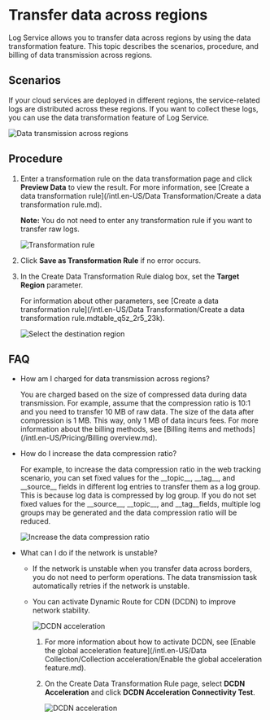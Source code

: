 # Transfer data across regions

Log Service allows you to transfer data across regions by using the data transformation feature. This topic describes the scenarios, procedure, and billing of data transmission across regions.

## Scenarios

If your cloud services are deployed in different regions, the service-related logs are distributed across these regions. If you want to collect these logs, you can use the data transformation feature of Log Service.

![Data transmission across regions](https://static-aliyun-doc.oss-accelerate.aliyuncs.com/assets/img/en-US/1659763061/p174611.png)

## Procedure

1.  Enter a transformation rule on the data transformation page and click **Preview Data** to view the result. For more information, see [Create a data transformation rule](/intl.en-US/Data Transformation/Create a data transformation rule.md).

    **Note:** You do not need to enter any transformation rule if you want to transfer raw logs.

    ![Transformation rule](https://static-aliyun-doc.oss-accelerate.aliyuncs.com/assets/img/en-US/2370863061/p174756.png)

2.  Click **Save as Transformation Rule** if no error occurs.

3.  In the Create Data Transformation Rule dialog box, set the **Target Region** parameter.

    For information about other parameters, see [Create a data transformation rule](/intl.en-US/Data Transformation/Create a data transformation rule.mdtable_q5z_2r5_23k).

    ![Select the destination region](https://static-aliyun-doc.oss-accelerate.aliyuncs.com/assets/img/en-US/2370863061/p174706.png)


## FAQ

-   How am I charged for data transmission across regions?

    You are charged based on the size of compressed data during data transmission. For example, assume that the compression ratio is 10:1 and you need to transfer 10 MB of raw data. The size of the data after compression is 1 MB. This way, only 1 MB of data incurs fees. For more information about the billing methods, see [Billing items and methods](/intl.en-US/Pricing/Billing overview.md).

-   How do I increase the data compression ratio?

    For example, to increase the data compression ratio in the web tracking scenario, you can set fixed values for the \_\_topic\_\_, \_\_tag\_\_, and \_\_source\_\_ fields in different log entries to transfer them as a log group. This is because log data is compressed by log group. If you do not set fixed values for the \_\_source\_\_, \_\_topic\_\_, and \_\_tag\_\_fields, multiple log groups may be generated and the data compression ratio will be reduced.

    ![Increase the data compression ratio](https://static-aliyun-doc.oss-accelerate.aliyuncs.com/assets/img/en-US/1659763061/p174640.png)

-   What can I do if the network is unstable?
    -   If the network is unstable when you transfer data across borders, you do not need to perform operations. The data transmission task automatically retries if the network is unstable.
    -   You can activate Dynamic Route for CDN \(DCDN\) to improve network stability.

        ![DCDN acceleration](https://static-aliyun-doc.oss-accelerate.aliyuncs.com/assets/img/en-US/1659763061/p174643.png)

        1.  For more information about how to activate DCDN, see [Enable the global acceleration feature](/intl.en-US/Data Collection/Collection acceleration/Enable the global acceleration feature.md).
        2.  On the Create Data Transformation Rule page, select **DCDN Acceleration** and click **DCDN Acceleration Connectivity Test**.

            ![DCDN acceleration](https://static-aliyun-doc.oss-accelerate.aliyuncs.com/assets/img/en-US/2370863061/p174750.png)


